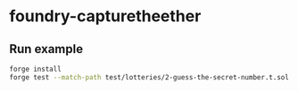 # foundry-capturetheether


## Run example
```sh
forge install
forge test --match-path test/lotteries/2-guess-the-secret-number.t.sol
```
